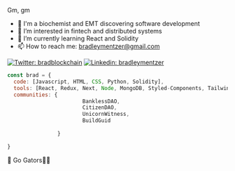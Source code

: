 Gm, gm
- 🧬 I'm a biochemist and EMT discovering software development
- 👀 I’m interested in fintech and distributed systems
- 🌱 I’m currently learning React and Solidity
- 📫 How to reach me: bradleymentzer@gmail.com


[![Twitter: bradblockchain](https://img.shields.io/twitter/follow/bradblockchain?style=social)](https://twitter.com/bradblockchain)
[![Linkedin: bradleymentzer](https://img.shields.io/badge/-bradleymentzer-blue?style=flat-square&logo=Linkedin&logoColor=white&link=https://www.linkedin.com/in/bradleymentzer/)](https://www.linkedin.com/in/bradleymentzer/)



```javascript
const brad = {
  code: [Javascript, HTML, CSS, Python, Solidity],
  tools: [React, Redux, Next, Node, MongoDB, Styled-Components, Tailwind, Truffle, Hardhat],
  communities: {
                        BanklessDAO,
                        CitizenDAO,
                        UnicornWitness,
                        BuildGuid
                        
                }
                
}
```

🐊 Go Gators🔸🔹
